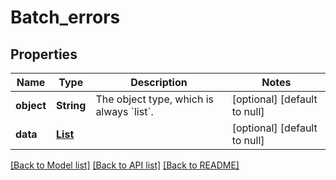 # Batch_errors
## Properties

| Name | Type | Description | Notes |
|------------ | ------------- | ------------- | -------------|
| **object** | **String** | The object type, which is always &#x60;list&#x60;. | [optional] [default to null] |
| **data** | [**List**](Batch_errors_data_inner.md) |  | [optional] [default to null] |

[[Back to Model list]](../README.md#documentation-for-models) [[Back to API list]](../README.md#documentation-for-api-endpoints) [[Back to README]](../README.md)

